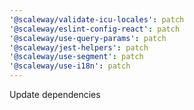 ```yaml
---
'@scaleway/validate-icu-locales': patch
'@scaleway/eslint-config-react': patch
'@scaleway/use-query-params': patch
'@scaleway/jest-helpers': patch
'@scaleway/use-segment': patch
'@scaleway/use-i18n': patch
---
```


Update dependencies
